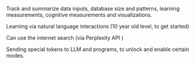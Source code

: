 Track and summarize data inputs, database size and patterns, learning measurements, cognitive measurements and visualizations. 

Learning via natural language interactions (10 year old level, to get started)
 
 Can use the internet search (via Perplexity API )

 Sending special tokens to LLM and programs, to unlock and enable certain modes.
